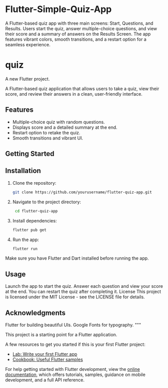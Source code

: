 # Flutter-Simple-Quiz-App
A Flutter-based quiz app with three main screens: Start, Questions, and Results.
Users start the quiz, answer multiple-choice questions, and view their score and a summary of answers on the Results Screen.
The app features vibrant colors, smooth transitions, and a restart option for a seamless experience.

# quiz

A new Flutter project.

A Flutter-based quiz application that allows users to take a quiz, view their score, and review their answers in a clean, user-friendly interface.

## Features
- Multiple-choice quiz with random questions.
- Displays score and a detailed summary at the end.
- Restart option to retake the quiz.
- Smooth transitions and vibrant UI.



## Getting Started

## Installation   


1. Clone the repository:
   ```bash
   git clone https://github.com/yourusername/flutter-quiz-app.git


2. Navigate to the project directory:
   ```bash
    cd flutter-quiz-app

3. Install dependencies:
   ```bash
   flutter pub get

4. Run the app:
   ```bash
   flutter run

Make sure you have Flutter and Dart installed before running the app.


##  Usage 

Launch the app to start the quiz.
Answer each question and view your score at the end.
You can restart the quiz after completing it.
License
This project is licensed under the MIT License - see the LICENSE file for details.


## Acknowledgments 
Flutter for building beautiful UIs.
Google Fonts for typography. """

This project is a starting point for a Flutter application.

A few resources to get you started if this is your first Flutter project:

- [Lab: Write your first Flutter app](https://docs.flutter.dev/get-started/codelab)
- [Cookbook: Useful Flutter samples](https://docs.flutter.dev/cookbook)

For help getting started with Flutter development, view the
[online documentation](https://docs.flutter.dev/), which offers tutorials,
samples, guidance on mobile development, and a full API reference.

